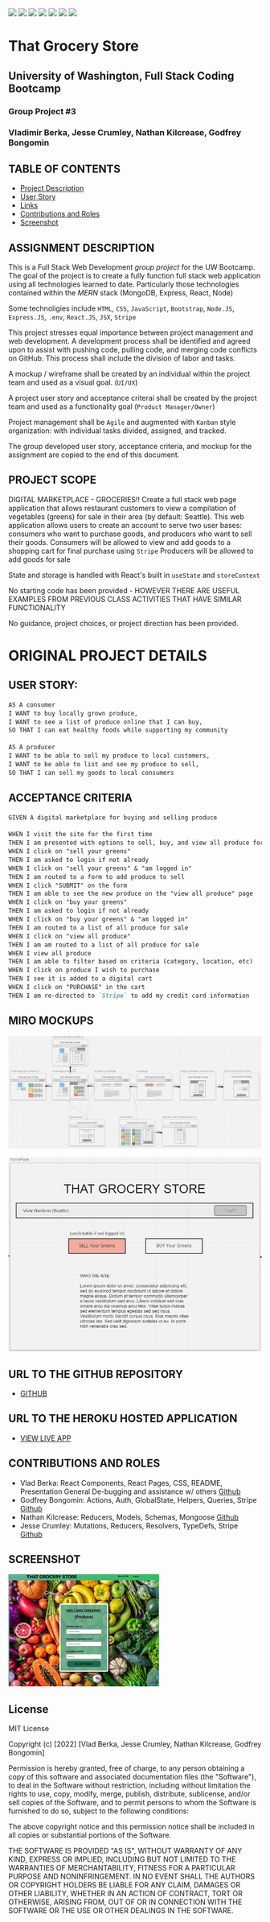 <img src="https://img.shields.io/badge/html5%20-%23E34F26.svg?&style=for-the-badge&logo=html5&logoColor=white"/>
<img src="https://img.shields.io/badge/css3%20-%231572B6.svg?&style=for-the-badge&logo=css3&logoColor=white"/>
<img src="https://img.shields.io/badge/bootstrap%20-%23563D7C.svg?&style=for-the-badge&logo=bootstrap&logoColor=white"/> <img src="https://img.shields.io/badge/javascript%20-%23323330.svg?&style=for-the-badge&logo=javascript&logoColor=%23F7DF1E"/> <img src="https://img.shields.io/badge/node.js%20-%2343853D.svg?&style=for-the-badge&logo=node.js&logoColor=white"/> <img src="https://img.shields.io/badge/-ReactJs-61DAFB?logo=react"/> <img src="https://img.shields.io/badge/heroku%20-%23430098.svg?&style=for-the-badge&logo=heroku&logoColor=white"/>

# That Grocery Store

## University of Washington, Full Stack Coding Bootcamp

### Group Project #3

### Vladimir Berka, Jesse Crumley, Nathan Kilcrease, Godfrey Bongomin

## TABLE OF CONTENTS

- [Project Description](#project-description)
- [User Story](#user-story)
- [Links](#links)
- [Contributions and Roles](#contributions-and-roles)
- [Screenshot](#screenshot)

## ASSIGNMENT DESCRIPTION

This is a Full Stack Web Development *group project* for the UW Bootcamp. The goal of the project is to create a fully function full stack web application using all technologies learned to date. Particularly those technologies contained within the *MERN* stack (MongoDB, Express, React, Node)

Some technoligies include `HTML`, `CSS`, `JavaScript`, `Bootstrap`, `Node.JS`, `Express.JS`, `.env`, `React.JS`, `JSX`, `Stripe`

This project stresses equal importance between project management and web development. A development process shall be identified and agreed upon to assist with pushing code, pulling code, and merging code conflicts on GitHub. This process shall include the division of labor and tasks.

A mockup / wireframe shall be created by an individual within the project team and used as a visual goal. (`UI/UX`)

A project user story and acceptance criterai shall be created by the project  team and used as a functionality goal (`Product Manager/Owner`)

Project management shall be `Agile` and augmented with `Kanban` style organization: with individual tasks divided, assigned, and tracked.

The group developed user story, acceptance criteria, and mockup for the assignment are copied to the end of this document. 

## PROJECT SCOPE

DIGITAL MARKETPLACE - GROCERIES!!
Create a full stack web page application that allows restaurant customers to view a compilation of vegetables (greens) for sale in their area (by default: Seattle).
This web application allows users to create an account to serve two user bases: consumers who want to purchase goods, and producers who want to sell their goods.
Consumers will be allowed to view and add goods to a shopping cart for final purchase using `Stripe`
Producers will be allowed to add goods for sale

State and storage is handled with React's built in `useState` and `storeContext`

No starting code has been provided - HOWEVER THERE ARE USEFUL EXAMPLES FROM PREVIOUS CLASS ACTIVITIES THAT HAVE SIMILAR FUNCTIONALITY

No guidance, project choices, or project direction has been provided.

# ORIGINAL PROJECT DETAILS

## USER STORY:

```md
AS A consumer
I WANT to buy locally grown produce,
I WANT to see a list of produce online that I can buy,
SO THAT I can eat healthy foods while supporting my community

AS A producer
I WANT to be able to sell my produce to local customers,
I WANT to be able to list and see my produce to sell,
SO THAT I can sell my goods to local consumers

```

## ACCEPTANCE CRITERIA

```md
GIVEN A digital marketplace for buying and selling produce

WHEN I visit the site for the first time
THEN I am presented with options to sell, buy, and view all produce for sale
WHEN I click on "sell your greens" 
THEN I am asked to login if not already
WHEN I click on "sell your greens" & "am logged in"
THEN I am routed to a form to add produce to sell
WHEN I click "SUBMIT" on the form
THEN I am able to see the new produce on the "view all produce" page
WHEN I click on "buy your greens"
THEN I am asked to login if not already
WHEN I click on "buy your greens" & "am logged in"
THEN I am routed to a list of all produce for sale
WHEN I click on "view all produce"
THEN I am am routed to a list of all produce for sale
WHEN I view all produce
THEN I am able to filter based on criteria (category, location, etc)
WHEN I click on produce I wish to purchase
THEN I see it is added to a digital cart
WHEN I click on "PURCHASE" in the cart
THEN I am re-directed to `Stripe` to add my credit card information
```

## MIRO MOCKUPS

![Full Miro Mockup](./client/src/images/MIRO_Full_Board.png "Full Functionality Mockup, Miro Screenshot")

![Landing Page Mockup](./client/src/images/MIRO_HomePage.png "Landing Page Mockup, Miro Screenshot")

## URL TO THE GITHUB REPOSITORY

- [GITHUB](https://github.com/bongomin256/That_Grocery_Store)

## URL TO THE HEROKU HOSTED APPLICATION

- [VIEW LIVE APP](https://that-grocery-store.herokuapp.com/)

## CONTRIBUTIONS AND ROLES

- Vlad Berka: React Components, React Pages, CSS, README, Presentation General De-bugging and assistance w/ others [Github](https://github.com/vlad-berka)
- Godfrey Bongomin: Actions, Auth, GlobalState, Helpers, Queries, Stripe [Github](https://github.com/bongomin256)
- Nathan Kilcrease: Reducers, Models, Schemas, Mongoose [Github](https://github.com/batemanz)
- Jesse Crumley: Mutations, Reducers, Resolvers, TypeDefs, Stripe [Github](https://github.com/crumwj22)

## SCREENSHOT

<img src="client/src/images/TGS.png" width="300px">


## License

MIT License

Copyright (c) [2022] [Vlad Berka, Jesse Crumley, Nathan Kilcrease, Godfrey Bongomin]

Permission is hereby granted, free of charge, to any person obtaining a copy
of this software and associated documentation files (the "Software"), to deal
in the Software without restriction, including without limitation the rights
to use, copy, modify, merge, publish, distribute, sublicense, and/or sell
copies of the Software, and to permit persons to whom the Software is
furnished to do so, subject to the following conditions:

The above copyright notice and this permission notice shall be included in all
copies or substantial portions of the Software.

THE SOFTWARE IS PROVIDED "AS IS", WITHOUT WARRANTY OF ANY KIND, EXPRESS OR
IMPLIED, INCLUDING BUT NOT LIMITED TO THE WARRANTIES OF MERCHANTABILITY,
FITNESS FOR A PARTICULAR PURPOSE AND NONINFRINGEMENT. IN NO EVENT SHALL THE
AUTHORS OR COPYRIGHT HOLDERS BE LIABLE FOR ANY CLAIM, DAMAGES OR OTHER
LIABILITY, WHETHER IN AN ACTION OF CONTRACT, TORT OR OTHERWISE, ARISING FROM,
OUT OF OR IN CONNECTION WITH THE SOFTWARE OR THE USE OR OTHER DEALINGS IN THE
SOFTWARE.